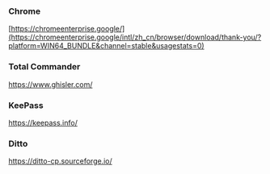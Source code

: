 ### Chrome
[https://chromeenterprise.google/](https://chromeenterprise.google/intl/zh_cn/browser/download/thank-you/?platform=WIN64_BUNDLE&channel=stable&usagestats=0)

### Total Commander
https://www.ghisler.com/

### KeePass
https://keepass.info/

### Ditto
https://ditto-cp.sourceforge.io/